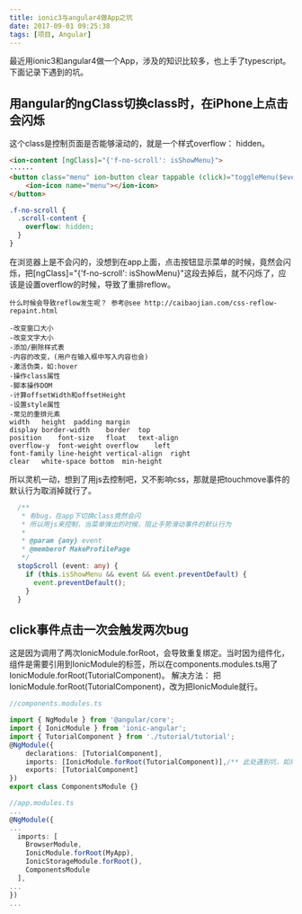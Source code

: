 ```yaml
---
title: ionic3与angular4做App之坑
date: 2017-09-01 09:25:38
tags: [项目, Angular]
---
```

最近用ionic3和angular4做一个App，涉及的知识比较多，也上手了typescript。下面记录下遇到的坑。

## 用angular的ngClass切换class时，在iPhone上点击会闪烁
这个class是控制页面是否能够滚动的，就是一个样式overflow： hidden。
```html
<ion-content [ngClass]="{'f-no-scroll': isShowMenu}">
······
<button class="menu" ion-button clear tappable (click)="toggleMenu($event)">
    <ion-icon name="menu"></ion-icon>
</button>
```
```scss
.f-no-scroll {
  .scroll-content {
    overflow: hidden;
  }
}
```
在浏览器上是不会闪的，没想到在app上面，点击按钮显示菜单的时候，竟然会闪烁，把[ngClass]="{'f-no-scroll': isShowMenu}"这段去掉后，就不闪烁了，应该是设置overflow的时候，导致了重排reflow。
<!-- more -->
```
什么时候会导致reflow发生呢？ 参考@see http://caibaojian.com/css-reflow-repaint.html

-改变窗口大小
-改变文字大小
-添加/删除样式表
-内容的改变，(用户在输入框中写入内容也会)
-激活伪类，如:hover
-操作class属性
-脚本操作DOM
-计算offsetWidth和offsetHeight
-设置style属性
-常见的重排元素
width	height	padding	margin
display	border-width	border	top
position	font-size	float	text-align
overflow-y	font-weight	overflow	left
font-family	line-height	vertical-align	right
clear	white-space	bottom	min-height
```

所以灵机一动，想到了用js去控制吧，又不影响css，那就是把touchmove事件的默认行为取消掉就行了。
```typescript
  /**
   * 有bug，在app下切换class竟然会闪
   * 所以用js来控制，当菜单弹出的时候，阻止手势滑动事件的默认行为
   *
   * @param {any} event
   * @memberof MakeProfilePage
   */
  stopScroll (event: any) {
    if (this.isShowMenu && event && event.preventDefault) {
      event.preventDefault();
    }
  }
```

## click事件点击一次会触发两次bug
这是因为调用了两次IonicModule.forRoot，会导致重复绑定。当时因为组件化，组件是需要引用到IonicModule的标签，所以在components.modules.ts用了IonicModule.forRoot(TutorialComponent)。
解决方法： 把IonicModule.forRoot(TutorialComponent)，改为把IonicModule就行。
```typescript
//components.modules.ts

import { NgModule } from '@angular/core';
import { IonicModule } from 'ionic-angular';
import { TutorialComponent } from './tutorial/tutorial';
@NgModule({
	declarations: [TutorialComponent],
	imports: [IonicModule.forRoot(TutorialComponent)],/** 此处遇到坑，如果组件中用到ionic的组件，要加上 IonicModule.forRoot */
	exports: [TutorialComponent]
})
export class ComponentsModule {}

```

```typescript
//app.modules.ts
...
@NgModule({
...
  imports: [
    BrowserModule,
    IonicModule.forRoot(MyApp),
    IonicStorageModule.forRoot(),
    ComponentsModule
  ],
...
})
...
```